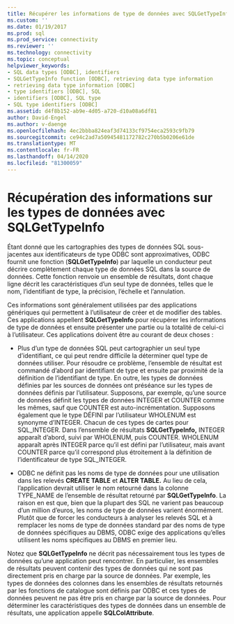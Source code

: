 ```yaml
---
title: Récupérer les informations de type de données avec SQLGetTypeInfo (fr) Microsoft Docs
ms.custom: ''
ms.date: 01/19/2017
ms.prod: sql
ms.prod_service: connectivity
ms.reviewer: ''
ms.technology: connectivity
ms.topic: conceptual
helpviewer_keywords:
- SQL data types [ODBC], identifiers
- SQLGetTypeInfo function [ODBC], retrieving data type information
- retrieving data type information [ODBC]
- type identifiers [ODBC], SQL
- identifiers [ODBC], SQL type
- SQL type identifiers [ODBC]
ms.assetid: d4f8b152-ab9e-4d05-a720-d10a08a6df81
author: David-Engel
ms.author: v-daenge
ms.openlocfilehash: 4ec2bbba824eaf3d74133cf9754eca2593c9fb79
ms.sourcegitcommit: ce94c2ad7a50945481172782c270b5b0206e61de
ms.translationtype: MT
ms.contentlocale: fr-FR
ms.lasthandoff: 04/14/2020
ms.locfileid: "81300059"
---
```

# <a name="retrieving-data-type-information-with-sqlgettypeinfo"></a>Récupération des informations sur les types de données avec SQLGetTypeInfo
Étant donné que les cartographies des types de données SQL sous-jacentes aux identificateurs de type ODBC sont approximatives, ODBC fournit une fonction (**SQLGetTypeInfo**) par laquelle un conducteur peut décrire complètement chaque type de données SQL dans la source de données. Cette fonction renvoie un ensemble de résultats, dont chaque ligne décrit les caractéristiques d’un seul type de données, telles que le nom, l’identifiant de type, la précision, l’échelle et l’annulation.  
  
 Ces informations sont généralement utilisées par des applications génériques qui permettent à l’utilisateur de créer et de modifier des tables. Ces applications appellent **SQLGetTypeInfo** pour récupérer les informations de type de données et ensuite présenter une partie ou la totalité de celui-ci à l’utilisateur. Ces applications doivent être au courant de deux choses :  
  
-   Plus d’un type de données SQL peut cartographier un seul type d’identifiant, ce qui peut rendre difficile la déterminer quel type de données utiliser. Pour résoudre ce problème, l’ensemble de résultat est commandé d’abord par identifiant de type et ensuite par proximité de la définition de l’identifiant de type. En outre, les types de données définies par les sources de données ont préséance sur les types de données définis par l’utilisateur. Supposons, par exemple, qu’une source de données définit les types de données INTEGER et COUNTER comme les mêmes, sauf que COUNTER est auto-incrémentation. Supposons également que le type DÉFINI par l’utilisateur WHOLENUM est synonyme d’INTEGER. Chacun de ces types de cartes pour SQL_INTEGER. Dans l’ensemble de résultats **SQLGetTypeInfo,** INTEGER apparaît d’abord, suivi par WHOLENUM, puis COUNTER. WHOLENUM apparaît après INTEGER parce qu’il est défini par l’utilisateur, mais avant COUNTER parce qu’il correspond plus étroitement à la définition de l’identificateur de type SQL_INTEGER.  
  
-   ODBC ne définit pas les noms de type de données pour une utilisation dans les relevés **CREATE TABLE** et **ALTER TABLE.** Au lieu de cela, l’application devrait utiliser le nom retourné dans la colonne TYPE_NAME de l’ensemble de résultat retourné par **SQLGetTypeInfo**. La raison en est que, bien que la plupart des SQL ne varient pas beaucoup d’un million d’euros, les noms de type de données varient énormément. Plutôt que de forcer les conducteurs à analyser les relevés SQL et à remplacer les noms de type de données standard par des noms de type de données spécifiques au DBMS, ODBC exige des applications qu’elles utilisent les noms spécifiques au DBMS en premier lieu.  
  
 Notez que **SQLGetTypeInfo** ne décrit pas nécessairement tous les types de données qu’une application peut rencontrer. En particulier, les ensembles de résultats peuvent contenir des types de données qui ne sont pas directement pris en charge par la source de données. Par exemple, les types de données des colonnes dans les ensembles de résultats retournés par les fonctions de catalogue sont définis par ODBC et ces types de données peuvent ne pas être pris en charge par la source de données. Pour déterminer les caractéristiques des types de données dans un ensemble de résultats, une application appelle **SQLColAttribute**.

